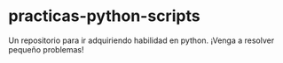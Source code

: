 # practicas-python-scripts
Un repositorio para ir adquiriendo habilidad en python. ¡Venga a resolver pequeño problemas!
